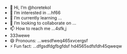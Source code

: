 - 👋 Hi, I’m @horetekol
- 👀 I’m interested in ...hf66
- 🌱 I’m currently learning ...
- 💞️ I’m looking to collaborate on ...
- 📫 How to reach me ...4sfk,j
- 333wewe
- 😄 Pronouns: ...wesdfweq465xvcergsf
- ⚡ Fun fact: ...dfgsdfdgfbgfdsf
hd4565sdfsfdh45qweqw
<!---tgrrt
horetekol/horetekol is a ✨ special ✨ repositorsdfy becssdasduse its `README.md` (this file) appears on your GitHub profile.
You can click the Preview link to take a look at your chan543ges.63fhghfg
wer
